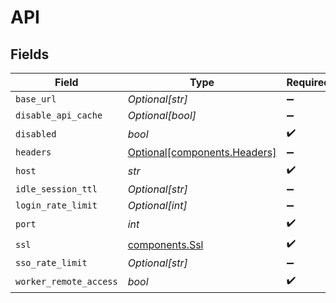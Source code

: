 # API


## Fields

| Field                                                              | Type                                                               | Required                                                           | Description                                                        |
| ------------------------------------------------------------------ | ------------------------------------------------------------------ | ------------------------------------------------------------------ | ------------------------------------------------------------------ |
| `base_url`                                                         | *Optional[str]*                                                    | :heavy_minus_sign:                                                 | N/A                                                                |
| `disable_api_cache`                                                | *Optional[bool]*                                                   | :heavy_minus_sign:                                                 | N/A                                                                |
| `disabled`                                                         | *bool*                                                             | :heavy_check_mark:                                                 | N/A                                                                |
| `headers`                                                          | [Optional[components.Headers]](../../models/components/headers.md) | :heavy_minus_sign:                                                 | N/A                                                                |
| `host`                                                             | *str*                                                              | :heavy_check_mark:                                                 | N/A                                                                |
| `idle_session_ttl`                                                 | *Optional[str]*                                                    | :heavy_minus_sign:                                                 | N/A                                                                |
| `login_rate_limit`                                                 | *Optional[int]*                                                    | :heavy_minus_sign:                                                 | N/A                                                                |
| `port`                                                             | *int*                                                              | :heavy_check_mark:                                                 | N/A                                                                |
| `ssl`                                                              | [components.Ssl](../../models/components/ssl.md)                   | :heavy_check_mark:                                                 | N/A                                                                |
| `sso_rate_limit`                                                   | *Optional[str]*                                                    | :heavy_minus_sign:                                                 | N/A                                                                |
| `worker_remote_access`                                             | *bool*                                                             | :heavy_check_mark:                                                 | N/A                                                                |